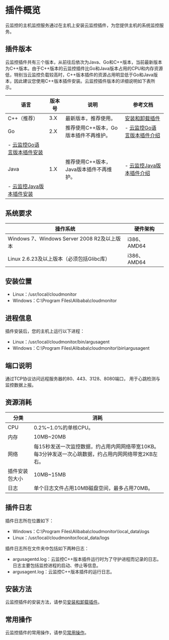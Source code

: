 # 插件概览

云监控的主机监控服务通过在主机上安装云监控插件，为您提供主机的系统监控服务。

## 插件版本

云监控插件共有三个版本，从前往后依次为Java、Go和C++版本，当前最新版本为C++版本。由于C++版本的云监控插件比Go和Java版本占用的CPU和内存资源低，特别当云监控负载较高时，C++版本插件的资源占用明显低于Go和Java版本，因此建议您使用C++版本插件安装。云监控插件版本的详细说明如下表所示。

|语言|版本号|说明|参考文档|
|--|---|--|----|
|C++（推荐）|3.X|最新版本，推荐使用。|[安装和卸载插件]()|
|Go|2.X|推荐使用C++版本，Go版本插件不再维护。|-   [云监控Go语言版本插件介绍](/intl.zh-CN/主机监控/云监控Go语言版本插件介绍.md)
-   [云监控Go语言版本插件安装](/intl.zh-CN/主机监控/云监控Go语言版本插件安装.md) |
|Java|1.X|推荐使用C++版本，Java版本插件不再维护。|-   [云监控Java版本插件介绍](/intl.zh-CN/主机监控/云监控Java版本插件介绍.md)
-   [云监控Java版本插件安装](/intl.zh-CN/主机监控/云监控Java版本插件安装.md) |

## 系统要求

|操作系统|硬件架构|
|----|----|
|Windows 7、Windows Server 2008 R2及以上版本|i386、AMD64|
|Linux 2.6.23及以上版本（必须包括Glibc库）|i386、AMD64|

## 安装位置

-   Linux：/usr/local/cloudmonitor
-   Windows：C:\\Program Files\\Alibaba\\cloudmonitor

## 进程信息

插件安装后，您的主机上运行以下进程：

-   Linux：/usr/local/cloudmonitor/bin/argusagent
-   Windows：C:\\Program Files\\Alibaba\\cloudmonitor\\bin\\argusagent

## 端口说明

通过TCP协议访问远程服务器的80、443、3128、8080端口， 用于心跳检测与监控数据上报。

## 资源消耗

|分类|消耗|
|--|--|
|CPU|0.2%~1.0%的单核CPU。|
|内存|10MB~20MB|
|网络|每15秒发送一次监控数据，约占用内网网络带宽10KB。每3分钟发送一次心跳数据，约占用内网网络带宽2KB左右。|
|插件安装包大小|10MB~15MB|
|日志|单个日志文件占用10MB磁盘空间，最多占用70MB。|

## 插件日志

插件日志所在位置如下：

-   Windows：C:\\Program Files\\Alibaba\\cloudmonitor\\local\_data\\logs
-   Linux：/usr/local/cloudmonitor/local\_data/logs

插件日志所在文件夹中包括如下两种日志：

-   argusagentd.log：云监控C++版本插件运行时为了守护进程而记录的日志。日志主要包括监控进程的启动、停止等信息。
-   argusagent.log：云监控C++版本插件的运行日志。

## 安装方法

云监控插件的安装方法，请参见[安装和卸载插件]()。

## 常用操作

云监控插件的常用操作，请参见[常用操作]()。

